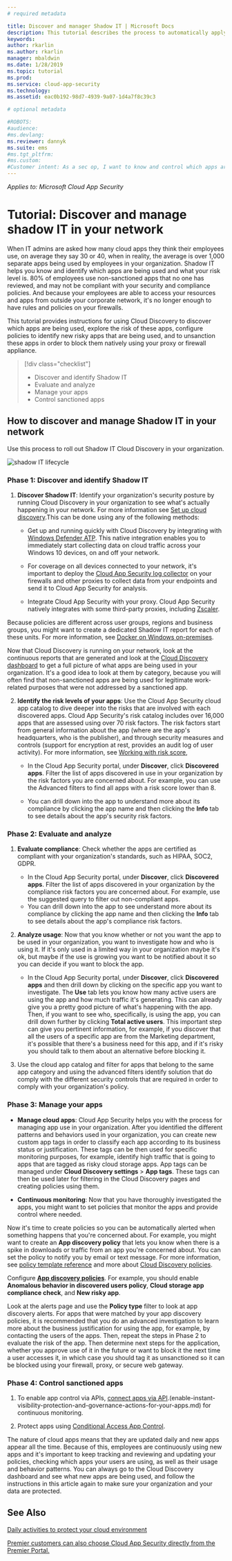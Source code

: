 ```yaml
---
# required metadata

title: Discover and manager Shadow IT | Microsoft Docs
description: This tutorial describes the process to automatically apply Azure Information Protection classification labels in Microsoft Cloud App Security.
keywords:
author: rkarlin
ms.author: rkarlin
manager: mbaldwin
ms.date: 1/28/2019
ms.topic: tutorial
ms.prod:
ms.service: cloud-app-security
ms.technology:
ms.assetid: eac0b192-98d7-4939-9a07-1d4a7f8c39c3

# optional metadata

#ROBOTS:
#audience:
#ms.devlang:
ms.reviewer: dannyk
ms.suite: ems
#ms.tgt_pltfrm:
#ms.custom:
#Customer intent: As a sec op, I want to know and control which apps are used in my org so that I can harden my organization's security.
---
```

*Applies to: Microsoft Cloud App Security*


# Tutorial: Discover and manage shadow IT in your network

When IT admins are asked how many cloud apps they think their employees use, on average they say 30 or 40, when in reality, the average is over 1,000 separate apps being used by employees in your organization. Shadow IT helps you know and identify which apps are being used and what your risk level is. 80% of employees use non-sanctioned apps that no one has reviewed, and may not be compliant with your security and compliance policies. And because your employees are able to access your resources and apps from outside your corporate network, it's no longer enough to have rules and policies on your firewalls. 

This tutorial provides instructions for using Cloud Discovery to discover which apps are being used, explore the risk of these apps, configure policies to identify new risky apps that are being used, and to unsanction these apps in order to block them natively using your proxy or firewall appliance.

> [!div class="checklist"]
> * Discover and identify Shadow IT
> * Evaluate and analyze
> * Manage your apps
> * Control sanctioned apps
 
## How to discover and manage Shadow IT in your network

Use this process to roll out Shadow IT Cloud Discovery in your organization.

![shadow IT lifecycle](./media/shadow-it-lifecycle.png)

### Phase 1: Discover and identify Shadow IT
    
1. **Discover Shadow IT**: Identify your organization's security posture by running Cloud Discovery in your organization to see what's actually happening in your network. For more information see [Set up cloud discovery](set-up-cloud-discovery.md).This can be done using any of the following methods:
   
    - Get up and running quickly with Cloud Discovery by integrating with [Windows Defender ATP](wdatp-integration.md). This native integration enables you to immediately start collecting data on cloud traffic across your Windows 10 devices, on and off your network.
   
    - For coverage on all devices connected to your network, it's important to deploy the [Cloud App Security log collector](discovery-docker.md) on your firewalls and other proxies to collect data from your endpoints and send it to Cloud App Security for analysis.

   - Integrate Cloud App Security with your proxy. Cloud App Security natively integrates with some third-party proxies, including [Zscaler](zscaler-integration.md).
   
 
Because policies are different across user groups, regions and business groups, you might want to create a dedicated Shadow IT report for each of these units. For more information, see [Docker on Windows on-premises](discovery-docker-windows.md#continuous-reports).


Now that Cloud Discovery is running on your network, look at the continuous reports that are generated and look at the [Cloud Discovery dashboard](working-with-cloud-discovery-data.md) to get a full picture of what apps are being used in your organization. It's a good idea to look at them by category, because you will often find that non-sanctioned apps are being used for legitimate work-related purposes that were not addressed by a sanctioned app. 

2. **Identify the risk levels of your apps**: Use the Cloud App Security cloud app catalog to dive deeper into the risks that are involved with each discovered apps. Cloud App Security's risk catalog includes over 16,000 apps that are assessed using over 70 risk factors. The risk factors start from general information about the app (where are the app's headquarters, who is the publisher), and through security measures and controls (support for encryption at rest, provides an audit log of user activity). For more information, see [Working with risk score](risk-score.md),
    
   - In the Cloud App Security portal, under **Discover**, click **Discovered apps**. Filter the list of apps discovered in use in your organization by the risk factors you are concerned about. For example, you can use the Advanced filters to find all apps with a risk score lower than 8. 

   - You can drill down into the app to understand more about its compliance by clicking the app name and then clicking the **Info** tab to see details about the app's security risk factors.
    
### Phase 2: Evaluate and analyze

1. **Evaluate compliance**: Check whether the apps are certified as compliant with your organization's standards, such as HIPAA, SOC2, GDPR.
   - In the Cloud App Security portal, under **Discover**, click **Discovered apps**. Filter the list of apps discovered in your organization by the compliance risk factors you are concerned about. For example, use the suggested query to filter out non-compliant apps.
   - You can drill down into the app to see understand more about its compliance by clicking the app name and then clicking the **Info** tab to see details about the app's compliance risk factors.

2. **Analyze usage**: Now that you know whether or not you want the app to be used in your organization, you want to investigate how and who is using it. If it's only used in a limited way in your organization maybe it's ok, but maybe if the use is growing you want to be notified about it so you can decide if you want to block the app.
    - In the Cloud App Security portal, under **Discover**, click **Discovered apps** and then drill down by clicking on the specific app you want to investigate. The **Use** tab lets you know how many active users are using the app and how much traffic it's generating. This can already give you a pretty good picture of what's happening with the app. Then, if you want to see who, specifically, is using the app, you can drill down further by clicking **Total active users**. This important step can give you pertinent information, for example, if you discover that all the users of a specific app are from the Marketing department, it's possible that there's a business need for this app, and if it's risky you should talk to them about an alternative before blocking it.

4. Use the cloud app catalog and filter for apps that belong to the same app category and using the advanced filters identify solution that do comply with the different security controls that are required in order to comply with your organization's policy.


### Phase 3: Manage your apps
    
- **Manage cloud apps**: Cloud App Security helps you with the process for managing app use in your organization. After you identified the different patterns and behaviors used in your organization, you can create new custom app tags in order to classify each app according to its business status or justification.
These tags can be then used for specific monitoring purposes, for example, identify high traffic that is going to apps that are tagged as risky cloud storage apps. App tags can be managed under **Cloud Discovery settings** > **App tags**. These tags can then be used later for filtering in the Cloud Discovery pages and creating policies using them.

- **Continuous monitoring**: Now that you have thoroughly investigated the apps, you might want to set policies that monitor the apps and provide control where needed.

Now it's time to create policies so you can be automatically alerted when something happens that you're concerned about. For example, you might want to create an **App discovery policy** that lets you know when there is a spike in downloads or traffic from an app you're concerned about. You can set the policy to notify you by email or text message. For more information, see [policy template reference](policy-template-reference.md) and more about [Cloud Discovery policies](cloud-discovery-policies.md).


Configure [**App discovery policies**](cloud-discovery-policies.md). For example, you should enable **Anomalous behavior in discovered users policy**, **Cloud storage app compliance check**, and **New risky app**.


Look at the alerts page and use the **Policy type** filter to look at app discovery alerts. For apps that were matched by your app discovery policies, it is recommended that you do an advanced investigation to learn more about the business justification for using the app, for example, by contacting the users of the apps. Then, repeat the steps in Phase 2 to evaluate the risk of the app. Then determine next steps for the application, whether you approve use of it in the future or want to block it the next time a user accesses it, in which case you should tag it as unsanctioned so it can be blocked using your firewall, proxy, or secure web gateway. 


### Phase 4: Control sanctioned apps

1. To enable app control via APIs, [connect apps via API](enable-instant-visibility-protection-and-governance-actions-for-your-apps.md).(enable-instant-visibility-protection-and-governance-actions-for-your-apps.md) for continuous monitoring.

2. Protect apps using [Conditional Access App Control](proxy-intro-aad.md).


The nature of cloud apps means that they are updated daily and new apps appear all the time. Because of this,  employees are continuously using new apps and it's important to keep tracking and reviewing and updating your policies, checking which apps your users are using, as well as their usage and behavior patterns. You can always go to the Cloud Discovery dashboard and see what new apps are being used, and follow the instructions in this article again to make sure your organization and your data are protected.


## See Also  
[Daily activities to protect your cloud environment](daily-activities-to-protect-your-cloud-environment.md)   

[Premier customers can also choose Cloud App Security directly from the Premier Portal.](https://premier.microsoft.com/)  
  
  